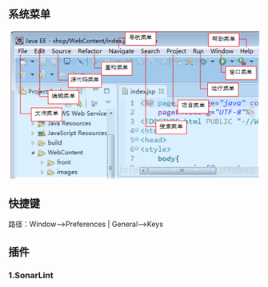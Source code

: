 ## 系统菜单

![img](resources/toolbar)



## 快捷键

路径：Window-->Preferences  |  General-->Keys



## 插件

### 1.SonarLint

